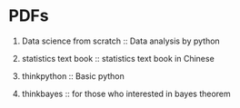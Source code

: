 # PDFs

1. Data science from scratch :: Data analysis by python

2. statistics text book :: statistics text book in Chinese

3. thinkpython :: Basic python

4. thinkbayes :: for those who interested in bayes theorem

